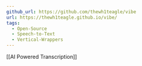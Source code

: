 ```yaml
---
github_url: https://github.com/thewh1teagle/vibe
url: https://thewh1teagle.github.io/vibe/
tags:
  - Open-Source
  - Speech-to-Text
  - Vertical-Wrappers
---
```



[[AI Powered Transcription]]